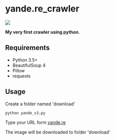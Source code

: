 # yande.re_crawler
![](https://img.shields.io/hexpm/l/plug.svg)

**My very first crawler using python.**

## Requirements

- Python 3.5+
- BeautifulSoup 4
- Pillow
- requests

## Usage

Create a folder named 'download'

`python yande_v3.py`

Type your URL form [yande.re](https://yande.re)

The image will be downloaded to folder 'download'

